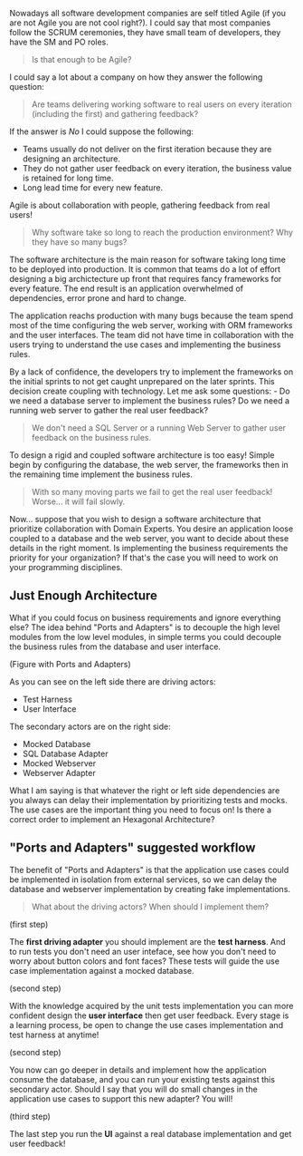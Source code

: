 Nowadays all software development companies are self titled Agile (if you are not Agile you are not cool right?). I could say that most companies follow the SCRUM ceremonies, they have small team of developers, they have the SM and PO roles. 

> Is that enough to be Agile?

I could say a lot about a company on how they answer the following question: 

> Are teams delivering working software to real users on every iteration (including the first) and gathering feedback?

If the answer is *No* I could suppose the following:

* Teams usually do not deliver on the first iteration because they are designing an architecture. 
* They do not gather user feedback on every iteration, the business value is retained for long time.
* Long lead time for every new feature.

Agile is about collaboration with people, gathering feedback from real users!

> Why software take so long to reach the production environment? Why they have so many bugs?

The software architecture is the main reason for software taking long time to be deployed into production. It is common that teams do a lot of effort designing a big archictecture up front that requires fancy frameworks for every feature. The end result is an application overwhelmed of dependencies, error prone and hard to change.

The application reachs production with many bugs because the team spend most of the time configuring the web server, working with ORM frameworks and the user interfaces. The team did not have time in collaboration with the users trying to understand the use cases and implementing the business rules.

By a lack of confidence, the developers try to implement the frameworks on the initial sprints to not get caught unprepared on the later sprints. This decision create coupling with technology. Let me ask some questions: - Do we need a database server to implement the business rules? Do we need a running web server to gather the real user feedback?

> We don't need a SQL Server or a running Web Server to gather user feedback on the business rules.

To design a rigid and coupled software architecture is too easy! Simple begin by configuring the database, the web server, the frameworks then in the remaining time implement the business rules.

> With so many moving parts we fail to get the real user feedback! Worse... it will fail slowly.

Now... suppose that you wish to design a software architecture that prioritize collaboration with Domain Experts. You desire an application loose coupled to a database and the web server, you want to decide about these details in the right moment. Is implementing the business requirements the priority for your organization? If that's the case you will need to work on your programming disciplines.

## Just Enough Architecture

What if you could focus on business requirements and ignore everything else? The idea behind "Ports and Adapters" is to decouple the high level modules from the low level modules, in simple terms you could decouple the business rules from the database and user interface.

(Figure with Ports and Adapters)

As you can see on the left side there are driving actors:
* Test Harness
* User Interface

The secondary actors are on the right side:
* Mocked Database
* SQL Database Adapter
* Mocked Webserver
* Webserver Adapter

What I am saying is that whatever the right or left side dependencies are you always can delay their implementation by prioritizing tests and mocks. The use cases are the important thing you need to focus on! Is there a correct order to implement an Hexagonal Architecture?

## "Ports and Adapters" suggested workflow

The benefit of "Ports and Adapters" is that the application use cases could be implemented in isolation from external services, so we can delay the database and webserver implementation by creating fake implementations. 

> What about the driving actors? When should I implement them?

(first step)

The **first driving adapter** you should implement are the **test harness**. And to run tests you don't need an user inteface, see how you don't need to worry about button colors and font faces? These tests will guide the use case implementation against a mocked database.

(second step)

With the knowledge acquired by the unit tests implementation you can more confident design the **user interface** then get user feedback. Every stage is a learning process, be open to change the use cases implementation and test harness at anytime!

(second step)

You now can go deeper in details and implement how the application consume the database, and you can run your existing tests against this secondary actor. Should I say that you will do small changes in the application use cases to support this new adapter? You will!

(third step)

The last step you run the **UI** against a real database implementation and get user feedback!
